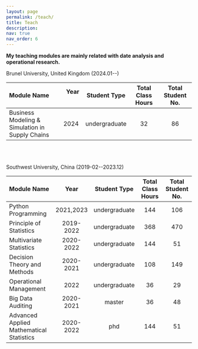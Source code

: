 ```yaml
---
layout: page
permalink: /teach/
title: Teach
description:
nav: true
nav_order: 6
---
```


**My teaching modules are mainly related with date analysis and operational research.**

Brunel University, United Kingdom (2024.01--)

| Module Name                                     | &nbsp;&nbsp;Year &nbsp;&nbsp; | Student Type  | Total Class Hours | Total Student No. |
| :---------------------------------------------- | :---------------------------: | :-----------: | :---------------: | :---------------: |
| Business Modeling & Simulation in Supply Chains |             2024              | undergraduate |        32         |        86         |

<br/>
<br/>

Southwest University, China (2019-02--2023.12)

| Module Name                              | &nbsp;&nbsp; Year &nbsp;&nbsp; | Student Type  | Total Class Hours | Total Student No. |
| :--------------------------------------- | :----------------------------: | :-----------: | :---------------: | :---------------: |
| Python Programming                       |           2021,2023            | undergraduate |        144        |        106        |
| Principle of Statistics                  |           2019-2022            | undergraduate |        368        |        470        |
| Multivariate Statistics                  |           2020-2022            | undergraduate |        144        |        51         |
| Decision Theory and Methods              |           2020-2021            | undergraduate |        108        |        149        |
| Operational Management                   |              2022              | undergraduate |        36         |        29         |
| Big Data Auditing                        |           2020-2021            |    master     |        36         |        48         |
| Advanced Applied Mathematical Statistics |           2020-2022            |      phd      |        144        |        51         |
